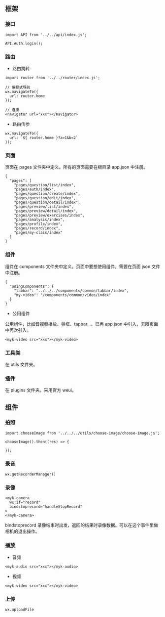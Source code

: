 ## 框架 

### 接口

```
import API from '../../api/index.js';
```

```
API.Auth.login();
```

### 路由

* 路由跳转

```
import router from '../../router/index.js';
```

```
// 编程式导航
wx.navigateTo({
  url: router.home
});
```

```
// 连接
<navigator url="xxx"></navigator>
```

* 路由传参

```
wx.navigateTo({
  url: `${ router.home }?a=1&b=2`
});
```

### 页面

页面在 pages 文件夹中定义。所有的页面需要在根目录 app.json 中注册。

```
{
  "pages": [
    "pages/question/list/index",
    "pages/auth/index",
    "pages/question/create/index",
    "pages/question/edit/index",
    "pages/question/detail/index",
    "pages/preview/list/index",
    "pages/preview/detail/index",
    "pages/preview/exercises/index",
    "pages/analysis/index",
    "pages/profile/index",
    "pages/record/index",
    "pages/my-class/index"
  ]
}
```

### 组件

组件在 components 文件夹中定义。页面中要想使用组件，需要在页面 json 文件中注册。

```
{
  "usingComponents": {
    "tabbar": "../../../components/common/tabbar/index",
    "my-video": "/components/common/video/index"
  }
}
```

* 公用组件

公用组件，比如音视频播放、弹框、tapbar...，已再 app.json 中引入，无限页面中再次引入。

```
<myk-video src="xxx"></myk-video>
```

### 工具类

在 utils 文件夹。

### 插件

在 plugins 文件夹。采用官方 weui。

## 组件

### 拍照

```
import chooseImage from '../../../utils/choose-image/choose-image.js';

chooseImage().then((res) => {

});
```

### 录音

```
wx.getRecorderManager()
```

### 录像

```
<myk-camera
  wx:if="record"
  bindstoprecord="handleStopRecord"
>
</myk-camera>
```

bindstoprecord 录像结束时出发，返回的结果时录像数据。可以在这个事件里做相机的退出操作。

### 播放

* 音频

```
<myk-audio src="xxx"></myk-audio>
```

* 视频

```
<myk-video src="xxx"></myk-video>
```

### 上传

```
wx.uploadFile
```